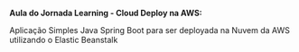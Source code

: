 
**Aula do Jornada Learning - Cloud Deploy na AWS:**

Aplicação Simples Java Spring Boot  para ser deployada na Nuvem da AWS utilizando o Elastic Beanstalk

